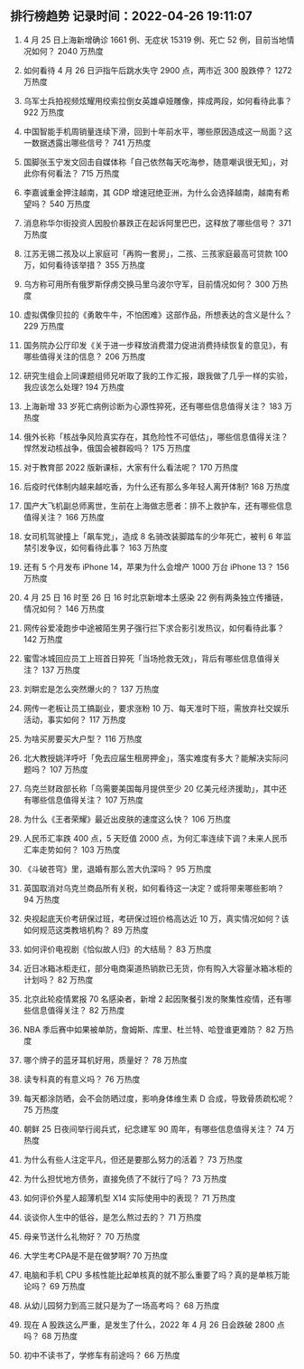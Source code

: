 
## 排行榜趋势 记录时间：2022-04-26 19:11:07
  
  1. 4 月 25 日上海新增确诊 1661 例、无症状 15319 例、死亡 52 例，目前当地情况如何？ 2040 万热度
    
  2. 如何看待  4 月 26 日沪指午后跳水失守 2900 点，两市近 300 股跌停？ 1272 万热度
    
  3. 乌军士兵拍视频炫耀用绞索拉倒女英雄卓娅雕像，摔成两段，如何看待此事？ 922 万热度
    
  4. 中国智能手机周销量连续下滑，回到十年前水平，哪些原因造成这一局面？这一数据透露出哪些信号？ 741 万热度
    
  5. 国脚张玉宁发文回击自媒体称「自己依然每天吃海参，随意嘲讽很无知」，对此你有何看法？ 715 万热度
    
  6. 李嘉诚重金押注越南，其 GDP 增速冠绝亚洲，为什么会选择越南，越南有希望吗？ 540 万热度
    
  7. 消息称华尔街投资人因股价暴跌正在起诉阿里巴巴，这释放了哪些信号？ 371 万热度
    
  8. 江苏无锡二孩及以上家庭可「再购一套房」，二孩、三孩家庭最高可贷款 100 万，如何看待该举措？ 355 万热度
    
  9. 乌方称可用所有俄罗斯俘虏交换马里乌波尔守军，目前情况如何？ 300 万热度
    
  10. 虚拟偶像贝拉的《勇敢牛牛，不怕困难》这部作品，所想表达的含义是什么？ 229 万热度
    
  11. 国务院办公厅印发《关于进一步释放消费潜力促进消费持续恢复的意见》，有哪些值得关注的信息？ 206 万热度
    
  12. 研究生组会上同课题组师兄听取了我的工作汇报，跟我做了几乎一样的实验，我应该怎么处理? 194 万热度
    
  13. 上海新增 33 岁死亡病例诊断为心源性猝死，还有哪些信息值得关注？ 183 万热度
    
  14. 俄外长称「核战争风险真实存在，其危险性不可低估」，哪些信息值得关注？悍然发动核战争，俄国会被群殴吗？ 175 万热度
    
  15. 对于教育部 2022 版新课标，大家有什么看法呢？ 170 万热度
    
  16. 后疫时代体制内越来越吃香，为什么还有那么多年轻人离开体制? 168 万热度
    
  17. 国产大飞机副总师离世，生前在上海做志愿者：排不上救护车，还有哪些信息值得关注？ 166 万热度
    
  18. 女司机驾驶撞上「飙车党」，造成 8 名骑改装脚踏车的少年死亡，被判 6 年监禁引发争议，如何看待此事？ 163 万热度
    
  19. 还有 5 个月发布 iPhone 14，苹果为什么会增产 1000 万台 iPhone 13？ 156 万热度
    
  20. 4 月 25 日 16 时至 26 日 16 时北京新增本土感染 22 例有两条独立传播链，情况如何？ 146 万热度
    
  21. 网传谷爱凌跑步中途被陌生男子强行拦下求合影引发热议，如何看待此事？ 142 万热度
    
  22. 蜜雪冰城回应员工上班首日猝死「当场抢救无效」，背后有哪些信息值得关注？ 137 万热度
    
  23. 刘畊宏是怎么突然爆火的？ 137 万热度
    
  24. 网传一老板让员工搞副业，要求涨粉 10 万、每天准时下班，需放弃社交娱乐活动，事实如何？ 117 万热度
    
  25. 为啥买房要买大户型？ 116 万热度
    
  26. 北大教授姚洋呼吁「免去应届生租房押金」，落实难度有多大？能解决实际问题吗？ 107 万热度
    
  27. 乌克兰财政部长称「乌需要美国每月提供至少 20 亿美元经济援助」，其中还有哪些信息值得关注？ 107 万热度
    
  28. 为什么《王者荣耀》最近出皮肤的速度这么快？ 106 万热度
    
  29. 人民币汇率跌 400 点，5 天贬值 2000 点，为何汇率连续下调？未来人民币汇率走势如何？ 103 万热度
    
  30. 《斗破苍穹》里，退婚有那么苦大仇深吗？ 95 万热度
    
  31. 英国取消对乌克兰商品所有关税，如何看待这一决定？或将带来哪些影响？ 94 万热度
    
  32. 央视起底天价考研保过班，考研保过班价格高达近 10 万，真实情况如何？该如何规范这类教培机构？ 89 万热度
    
  33. 如何评价电视剧《恰似故人归》的大结局？ 83 万热度
    
  34. 近日冰箱冰柜走红，部分电商渠道热销款已无货，你有购入大容量冰箱冰柜的计划吗？ 82 万热度
    
  35. 北京此轮疫情累报 70 名感染者，新增 2 起因聚餐引发的聚集性疫情，还有哪些信息值得关注？ 82 万热度
    
  36. NBA 季后赛中如果被单防，詹姆斯、库里、杜兰特、哈登谁更难防？ 82 万热度
    
  37. 哪个牌子的蓝牙耳机好用，质量好？ 78 万热度
    
  38. 读专科真的有意义吗？ 76 万热度
    
  39. 每天都涂防晒，会不会防晒过度，影响身体维生素 D 合成，导致骨质疏松呢？ 75 万热度
    
  40. 朝鲜 25 日夜间举行阅兵式，纪念建军 90 周年，有哪些信息值得关注？ 74 万热度
    
  41. 为什么有些人注定平凡，但还是要那么努力的活着？ 73 万热度
    
  42. 为什么担忧地方债务，直接免债了不就行了吗？ 73 万热度
    
  43. 如何评价外星人超薄机型 X14 实际使用中的表现？ 71 万热度
    
  44. 谈谈你人生中的低谷，是怎么熬过去的？ 71 万热度
    
  45. 母亲节送什么礼物好？ 70 万热度
    
  46. 大学生考CPA是不是在做梦啊? 70 万热度
    
  47. 电脑和手机 CPU 多核性能比起单核真的就不那么重要了吗？真的是单核万能论吗？ 69 万热度
    
  48. 从幼儿园努力到高三就只是为了一场高考吗？ 68 万热度
    
  49. 现在 A 股跌这么严重，是发生了什么，2022 年 4 月 26 日会跌破 2800 点吗？ 68 万热度
    
  50. 初中不读书了，学修车有前途吗？ 66 万热度
    